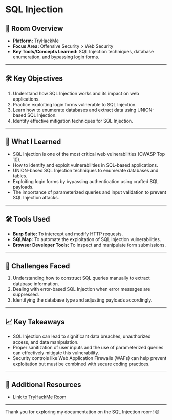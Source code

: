 # SQL Injection

## 🌟 Room Overview
- **Platform:** TryHackMe
- **Focus Area:** Offensive Security > Web Security
- **Key Tools/Concepts Learned:** SQL Injection techniques, database enumeration, and bypassing login forms.

---

## 🛠 Key Objectives
1. Understand how SQL Injection works and its impact on web applications.
2. Practice exploiting login forms vulnerable to SQL Injection.
3. Learn how to enumerate databases and extract data using UNION-based SQL Injection.
4. Identify effective mitigation techniques for SQL Injection.

---

## 📘 What I Learned
- SQL Injection is one of the most critical web vulnerabilities (OWASP Top 10).
- How to identify and exploit vulnerabilities in SQL-based applications.
- UNION-based SQL Injection techniques to enumerate databases and tables.
- Exploiting login forms by bypassing authentication using crafted SQL payloads.
- The importance of parameterized queries and input validation to prevent SQL Injection attacks.

---

## 🛠 Tools Used
- **Burp Suite:** To intercept and modify HTTP requests.
- **SQLMap:** To automate the exploitation of SQL Injection vulnerabilities.
- **Browser Developer Tools:** To inspect and manipulate form submissions.

---

## 🧠 Challenges Faced
1. Understanding how to construct SQL queries manually to extract database information.
2. Dealing with error-based SQL Injection when error messages are suppressed.
3. Identifying the database type and adjusting payloads accordingly.

---

## 📈 Key Takeaways
- SQL Injection can lead to significant data breaches, unauthorized access, and data manipulation.
- Proper sanitization of user inputs and the use of parameterized queries can effectively mitigate this vulnerability.
- Security controls like Web Application Firewalls (WAFs) can help prevent exploitation but must be combined with secure coding practices.

---

## 🔗 Additional Resources
- [Link to TryHackMe Room](https://tryhackme.com/room/sqlinjection)


---

Thank you for exploring my documentation on the SQL Injection room! 😊
